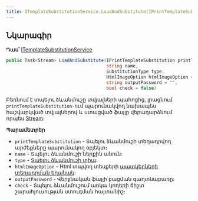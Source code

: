 ```yaml
---
title: ITemplateSubstitutionService.LoadAndSubstitute(IPrintTemplateSubstitution, string, SubstitutionType, HtmlImageOption, string, bool) մեթոդ  
---
```


## Նկարագիր

**Դաս՝** [ITemplateSubstitutionService](../ITemplateSubstitutionService.md)

```c#
public Task<Stream> LoadAndSubstitute(IPrintTemplateSubstitution printTemplateSubstitution, 
                                      string name, 
                                      SubstitutionType type, 
                                      HtmlImageOption htmlImageOption = default,
                                      string outputPassword = "", 
                                      bool check = false)
```

Բեռնում է տպելու ձևանմուշը տվյալների պահոցից, լրացնում `printTemplateSubstitution`-ում պարունակվող նախապես հաշվարկված տվյալներով և ստացված ֆայլը վերադարձնում որպես [Stream](https://learn.microsoft.com/en-us/dotnet/api/system.io.stream):

**Պարամետրեր**

* `printTemplateSubstitution` - Տպելու ձևանմուշի տեղադրվող արժեքները պարունակող օբյեկտ։
* `name` - Տպելու ձևանմուշի ներքին անուն:
* `type` - [Տպելու ձևանմուշի տիպ](../../types/SubstitutionType.md):
* `htmlImageOption` - Html տպվող տեսքերի [պատկերների տեղադրման եղանակ](../../types/HtmlImageOption.md)։
* `outputPassword` - Վերջնական ֆայլի բացման գաղտնաբառը։
* `check` - Տպելու ձևանմուշում առկա կոդերի ճիշտ շարահյուսության ստուգման հայտանիշ։

